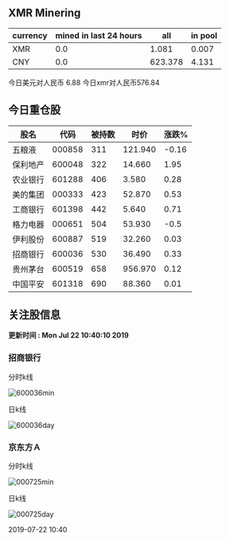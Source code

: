 ## XMR Minering

|currency|mined in last 24 hours|all|in pool|
|---|---|---|---|
|XMR|0.0|1.081|0.007|
|CNY|0.0|623.378|4.131|

今日美元对人民币 6.88	今日xmr对人民币576.84


## 今日重仓股 

|股名|代码|被持数|时价|涨跌%|
|---|---|---|---|---|
|五粮液|000858|311|121.940|-0.16|
|保利地产|600048|322|14.660|1.95|
|农业银行|601288|406|3.580|0.28|
|美的集团|000333|423|52.870|0.53|
|工商银行|601398|442|5.640|0.71|
|格力电器|000651|504|53.930|-0.5|
|伊利股份|600887|519|32.260|0.03|
|招商银行|600036|530|36.490|0.33|
|贵州茅台|600519|658|956.970|0.12|
|中国平安|601318|690|88.360|0.01|

## 关注股信息
**更新时间 : Mon Jul 22 10:40:10 2019**
### 招商银行 
分时k线

![600036min](http://image.sinajs.cn/newchart/min/n/sh600036.gif)

日k线

![600036day](http://image.sinajs.cn/newchart/daily/n/sh600036.gif)

### 京东方Ａ 
分时k线

![000725min](http://image.sinajs.cn/newchart/min/n/sz000725.gif)

日k线

![000725day](http://image.sinajs.cn/newchart/daily/n/sz000725.gif)

2019-07-22 10:40